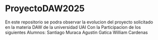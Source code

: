# ProyectoDAW2025
En este repositorio se podra observar la evolucion del proyecto solicitado en la materia DAW de la universidad UAI
Con la Participacion de los siguientes Alumnos:
Santiago Muraca
Agustin Gatica
William Cardenas
